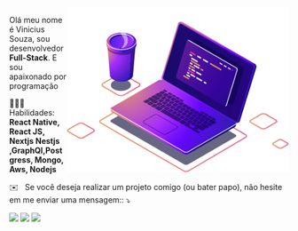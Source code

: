 <img src="https://raw.githubusercontent.com/viisouza10/viisouza10/master/images/computer.png?token=ABXOTOS5YJQUVTBXL7V2ZHDAH6QWU" min-width="400px" max-width="400px" width="400px" align="right" alt="Computador Vinicius Souza">

<p align="left"> 
  Olá meu nome é Vinicius Souza, sou desenvolvedor <strong>Full-Stack</strong>.   
  E sou apaixonado por programação
</p>

<p align="left">
  👨🏻‍💻 &nbsp  Habilidades: <strong>React Native, React JS, Nextjs Nestjs ,GraphQl,Postgress, Mongo, Aws, Nodejs</strong>
</p>

<p align="left">
  ✉️ &nbsp Se você deseja realizar um projeto comigo (ou bater papo), não hesite em me enviar uma mensagem:: ⤵️
</p>

<p align="left">
  <a href="https://www.instagram.com/viisouza.dev/" alt="Instagram">
  <img src="https://img.shields.io/badge/-Instagram-DF0174?style=for-the-badge&logo=instagram&logoColor=white&link=https://www.instagram.com/iuricoding/"/></a>
  
  <a href="https://www.linkedin.com/in/viisouza10" alt="Linkedin">
  <img src="https://img.shields.io/badge/-Linkedin-0e76a8?style=for-the-badge&logo=Linkedin&logoColor=white&link=https://www.linkedin.com/in/iuricode" /></a>

  <a href="https://www.facebook.com/vinicius.souza.773124" alt="Facebook">
  <img src="https://img.shields.io/badge/-Facebook-3b5998?style=for-the-badge&logo=facebook&logoColor=white&link=https://www.facebook.com/exudojazz/"/></a>
</p>

